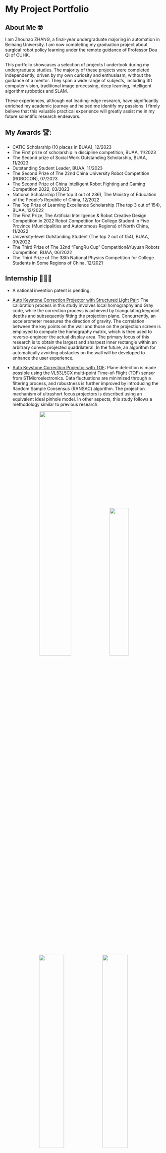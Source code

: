# My Project Portfolio
## About Me 🤓
I am Zhouhao ZHANG, a final-year undergraduate majoring in automation in Beihang University. I am now completing my graduation project about surgical robot policy learning under the remote guidance of Professor Dou Qi of CUHK.

This portfolio showcases a selection of projects I undertook during my undergraduate studies. The majority of these projects were completed independently, driven by my own curiosity and enthusiasm, without the guidance of a mentor. They span a wide range of subjects, including 3D computer vision, traditional image processing, deep learning, intelligent algorithms,robotics and SLAM.

These experiences, although not leading-edge research, have significantly enriched my academic journey and helped me identify my passions. I firmly believe that this valuable practical experience will greatly assist me in my future scientific research endeavors.
## My Awards 🏆:
* CATIC Scholarship (10 places in BUAA), 12/2023
* The First prize of scholarship in discipline competition, BUAA, 11/2023
* The Second prize of Social Work Outstanding Scholarship, BUAA, 11/2023
* Outstanding Student Leader, BUAA, 11/2023
* The Second Prize of The 22nd China University Robot Competition (ROBOCON), 07/2023
* The Second Prize of China Intelligent Robot Fighting and Gaming Competition 2022, 03/2023
* National Scholarship (The top 3 out of 236), The Ministry of Education of the People’s Republic of China, 12/2022
* The Top Prize of Learning Excellence Scholarship (The top 3 out of 154), BUAA, 12/2022
* The First Prize, The Artificial Intelligence & Robot Creative Design Competition in 2022 Robot Competition
for College Student in Five Province (Municipalities and Autonomous Regions) of North China, 11/2022
* University-level Outstanding Student (The top 2 out of 154), BUAA, 09/2022
* The Third Prize of The 32nd “FengRu Cup” Competition&Yuyuan Robots Competition, BUAA, 06/2022
* The Third Prize of The 38th National Physics Competition for College Students in Some Regions of China, 12/2021

## Internship 🧑🏻‍💻
* A national invention patent is pending.
* [Auto Keystone Correction Projector with Structured Light Pair](./internship/auto%20keystone%20correction%20projector%20with%20camera/README.md): The calibration process in this study involves local homography and Gray code, while the correction process is achieved by triangulating keypoint depths and subsequently fitting the projection plane. Concurrently, an accelerometer measures the direction of gravity. The correlation between the key points on the wall and those on the projection screen is employed to compute the homography matrix, which is then used to reverse-engineer the actual display area. The primary focus of this research is to obtain the largest and sharpest inner rectangle within an arbitrary convex projected quadrilateral. In the future, an algorithm for automatically avoiding obstacles on the wall will be developed to enhance the user experience.

* [Auto Keystone Correction Projector with TOF](./internship/auto%20keystone%20correction%20projector%20with%20TOF/): Plane detection is made possible using the VL53L5CX multi-point Time-of-Flight (TOF) sensor from STMicroelectronics. Data fluctuations are minimized through a filtering process, and robustness is further improved by introducing the Random Sample Consensus (RANSAC) algorithm. The projection mechanism of ultrashort focus projectors is described using an equivalent ideal pinhole model. In other aspects, this study follows a methodology similar to previous research.

<div align="center">
<img src="./images/projector.jpg" width=45% />
<img src="./images/projector2.jpg" width=35% />
</div>

<div align="center">
<img src="./images/camera1.gif" width=40% />
<img src="./images/tof.gif" width=40% />
</div>

<div align="center">
<img src="./images/calib1.png" width=40% />
<img src="./images/calib2.png" width=40% />
</div>

<div align="center">
<img src="./images/calib3.jpg" width=80% />
</div>


>**Praise from the project manager:**
You have refreshed my attitude towards the post-00s.
Introduce me to more students with good character like you, Zhang. I'll gather you all together as a team, you'll be the head.

<div align="center">
<img src="./images/p.jpg" width=75% />
</div>

## Robotics Team of BUAA 🤖

* [Auto-shoot Algorithm Based on Deep Learning for Racing Robot in CURC ROBOCON 2023](./robotics%20team%20of%20BUAA/ROBOCON2023/): Information for target identification and encoding is obtained through the fusion of data from laser radar, wheel odometry, and an Inertial Measurement Unit (IMU) serving as a priori localization. Target identification relies on a well-trained deep learning model with data augmentation. With the integration of localization data, precise angular deviations are computed. These deviations are subsequently sent to the motor driver chip, allowing for precise and automated shooting. Our robot's exceptional performance at the 2023 CURC ROBOCON competition served as a validation of the algorithm's precision and robustness.

[Related Video](https://www.bilibili.com/video/BV1mX4y1Y7Pd/?share_source=copy_web&vd_source=b58b58ccf1b63dc656c22a30535762cc)

<div align="center">
<img src="./images/RC2023_field.jpg" width=45% /><img src="./images/robocon.jpg" width=45% />
</div>     
<div align="center">
<img src="./images/elephant.jpg" width=45% /><img src="./images/rabbit.jpg" width=35% />
</div>       


* [Decision-making algorithm for autonomous robots for ROBOCON 2024](./robotics%20team%20of%20BUAA/ROBOCON2024/): The topic for ROBOCON2024 requires autonomous robots to achieve a significant victory in Zone 3. The victory condition is to occupy three granaries. Occupying a granary is achieved when at least two of your team's balls are present in the granary, with your team's ball at the top. This places a high demand on the autonomous decision-making algorithm for robots. To address this, I have designed an algorithm based on the minimax search with alpha-beta pruning, incorporating a simulation interface. What sets this algorithm apart from traditional turn-based game tree approaches is that it allows the robot to choose to skip its own turn and wait for the opponent to act. This approach is more in line with the context of this competition and will give our autonomous robots greater flexibility.

<div align="center">
<img src="./images/RC2024_field.jpg" width=75% />
</div>      

<div align="center">
<img src="./images/RC2024_1.gif" width=45% />
<img src="./images/RC2024_2.gif" width=45% />
</div>      

* Target trajectory analysis with stereo camera : To reduce the computational cost of the deep learning component, a sliding window is introduced, leveraging recognition results from the previous frame. The principles of triangulation are applied to calculate the three-dimensional coordinates of the target. Additionally, Kalman filtering is utilized to enhance data smoothness, predict missing identification information, and bolster overall system robustness.

<div align="center">
<img src="./images/stereo.gif" width=75% />
</div>

* [Team entry test](./robotics%20team%20of%20BUAA/training/README.md): Test I gave to prospective team members. It's a camera pose estimation task. In a scenario with known three-dimensional coordinates, we calculate the camera pose using the Perspective-n-Point (PNP) principle. This involves combining the corner detection results from the previous frame to establish correspondences between 2D points and 3D points. By continuously recognizing these points, we can trace and plot the camera's trajectory. I uploaded the demonstration video to the internet and received widespread attention and discussion.

[Related Video](https://www.bilibili.com/video/BV1TM4y1d7x5/?share_source=copy_web&vd_source=b58b58ccf1b63dc656c22a30535762cc)

<div align="center">
<img src="images/pnp.gif" width=50% />
<img src="images/pnp2.gif" width=30% />
</div>

* Team trainning: This slide serves as a technical guide for new team members. It's designed to instruct newcomers on essential topics, including image processing, 3D vision, as well as providing a brief introduction to Linux and ROS.

<div align="center">
<img src="./images/trainning.jpg" width=55% /><img src="./images/RM2.JPG" width=43% />
</div>

## Soft Robotics Lab 🐙

* [An Aerial–Aquatic Hitchhiking Robot with Remora-Inspired Tactile Sensors and Thrust Vectoring Units](https://onlinelibrary.wiley.com/doi/10.1002/aisy.202300381): My primary responsibilities include debugging flight control systems, providing assistance with various experiments, and working on the deployment of SLAM (Simultaneous Localization and Mapping) and automatic navigation algorithms for the next generation of robots. Our work is published in Advanced Intelligent Systems.

[Related Video](https://www.bilibili.com/video/BV1g84y1d7YH/?vd_source=8d076f754e2a745bbc3e40e91e1024e0)

<div align="center">
<img src="images/drone1.jpg" width=40% />
<img src="images/drone2.jpg" width=40% />
</div>

<div align="center">
<img src="images/rtabmap.gif" width=40% />
<img src="images/rtabmap2.gif" width=40% />
</div>

<div align="center">
<img src="./images/orb.gif" width=40% />
<img src="./images/vins.gif" width=40% />
</div>

<div align="center">
<img src="./images/fastlio2.gif" width=80% />
</div>

>**Praise from the doctoral students of the research group, after the first group meeting.**
Zhou Hao, I think you're excellent, and you've got a rough idea of our project today. Our team members are all hardworking, and we've been striving to do some interesting and innovative research. If you're interested in this project, I'd like to invite you to join us. Let's work together and aim to publish a high-quality paper.

<div align="center">
<img src="./images/d.jpg" width=75% />
</div>

## AI Program in NUS 🇸🇬
* [Seq2Seq population forecasting model](./AI%20program%20in%20NUS/): I led the team members to apply the Seq2Seq model to the population prediction assignment, not only in the basic regression model required by the professor. We won the winning team of the NUS Artificial Intelligence and Machine Learning Summer Course, and praised by Prof. Mehual Motani.

<div align="center">
<img src="images/NUS.jpg" width=55% />
<img src="images/NUS2.jpg" width=25% />
</div>

## Course Projects 📚
I take every experiment in class seriously, cherish these practical opportunities, and always exceed the teacher's tasks. This seriousness is also reflected in my grades.


* PointNet/PointNet++ point cloud segmentation: I led the team to dive into the architecture of PointNet and PointNet++. Through the common BackBone with different heads, the classification and segmentation tasks of point clouds are realized. I deeply explored the properties of T-Net, and tried to change the structure of T-Net, adding residual connections and so on to obtain different performance.

<div align="center">
<img src="images/pn3.png" width=80% />
</div>
<div align="center">
<img src="images/pn1.jpg" width=40% />
<img src="images/pn2.jpg" width=40% />
</div>

* [Experiments on Eight-Puzzle graph search algorithms](./in-class%20experiments/8dig): BFS, DFS and A* search algorithms are used to solve the eight-digit game, and the differences in search strategies and performance are explored.

<div align="center">
<img src="images/bfs.jpg" width=40% />
<img src="images/astar.jpg" width=40% />
</div>

* [Comparison experiments between CNN and Dense](./in-class%20experiments/Comparison%20experiments%20between%20CNN%20and%20Dense/README.md): I was inspired by Professor Li Mu's *Drive into Deep Learning* and personally constructed various classic neural networks for the MNIST and Fashion MNIST datasets. I compared their performance and parameter differences. To gain a better understanding of how convolutional neural networks work, I visualized the results of each layer of LeNet. Below are some illustrative figures from my experimental report.

<div align="center">
<img src="images/cnn.png" width=80% />
</div>
<div align="center">
<img src="images/cnn2.png" width=80% />
</div>

* [Experiments on Medical Image segmentation (Liver)](./in-class%20experiments/Experiments%20on%20Medical%20Image%20segmentation/liver/README.md)



* [Experiments on Medical Image segmentation (Retinal vessels)](./in-class%20experiments/Experiments%20on%20Medical%20Image%20segmentation/Retinal%20vessels/README.md)
The above two are medical image segmentation experiments I conducted. I reproduced the classic U-Net using PyTorch and experimented with various hyperparameters to achieve good model training and convergence on a small dataset, resulting in a satisfying outcome. During liver CT segmentation, I noticed the issue of uneven distribution in the original data. After experiencing initial failures, I performed data normalization to overcome the challenge and ultimately achieved successful experimental results.

<div align="center">
<img src="images/liver1.jpg" width=80% />
<img src="images/liver2.jpg" width=80% />
</div>

<div align="center">
<img src="images/retinalvessels2.jpg" width=80% />
<img src="images/retinalvessels1.jpg" width=80% />
</div>


* [EEG-based Motor Imagery Classification](./in-class%20experiments/EEG-based%20Motor%20Imagery%20Classification/README.md): Inferring motor imagery through EEG signals has always been a challenge. I read the paper on EEGnet and implemented it using PyTorch, following its network structure. During the experiment, I gained a deep understanding of the significance of group convolution, depth-wise convolution, and point-wise convolution. In the end, my experimental results ranked at the top of the class for both binary and four-class classification tasks.

<div align="center">
<img src="images/eeg1.png" width=80% />
<img src="images/eeg2.png" width=80% />
</div>

* [Robot path planning experiments](./in-class%20experiments/Robot%20path%20planning%20experiments/README.md)  

 [Related Video](https://www.bilibili.com/video/BV1Us4y1g7rq/?share_source=copy_web&vd_source=b58b58ccf1b63dc656c22a30535762cc): I explored the differences in various heuristic functions in robot path planning tasks and summarized my findings in an experimental report. The visual process of the experiment has been uploaded to Bilibili.

<div align="center">
<img src="images/path.jpg" width=50% />
</div>

* [Recognition of handwritten Arabic characters](./in-class%20experiments/Recognition%20of%20handwritten%20Arabic%20characters/README.md)

<div align="center">
<img src="images/arb.jpg" width=80% />
</div>



* [GMM Built by EM Algorithm](./in-class%20experiments/GMM%20Built%20by%20EM%20Algorithm/)

<div align="center">
<img src="./images/gmm.jpg" width=80% />

</div>
to be continued

# Gallery 🎞️
The following images were taken on medium format film.
<div align="center">
<img src="./gallery/1.jpeg" width=34% />
<img src="./gallery/8.jpg" width=50.7% />
</div>

<div align="center">
<img src="./gallery/2.jpg" width=40% />
<img src="./gallery/3.jpg" width=40% />
</div>



<div align="center">
<img src="./gallery/4.jpg" width=40% />
<img src="./gallery/6.jpeg" width=40% />
</div>

<div align="center">
<img src="./gallery/7.jpg" width=40% />
<img src="./gallery/9.jpg" width=40% />
</div>


<div align="center">
<img src="./gallery/5.jpeg" width=45% />
<img src="./gallery/14.jpeg" width=36.6% />
</div>